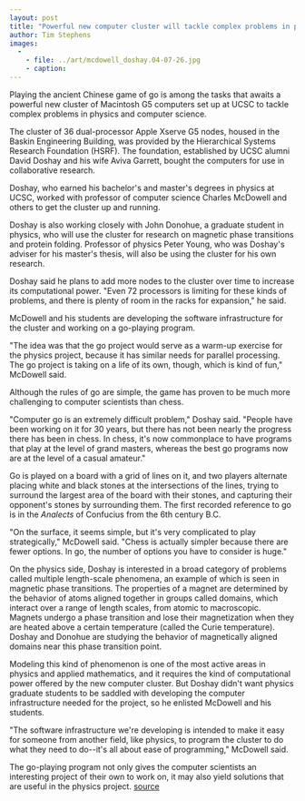 ```yaml
---
layout: post
title: "Powerful new computer cluster will tackle complex problems in physics and computer science"
author: Tim Stephens
images:
  -
    - file: ../art/mcdowell_doshay.04-07-26.jpg
    - caption: 
---
```


Playing the ancient Chinese game of go is among the tasks that awaits a powerful new cluster of Macintosh G5 computers set up at UCSC to tackle complex problems in physics and computer science.

The cluster of 36 dual-processor Apple Xserve G5 nodes, housed in the Baskin Engineering Building, was provided by the Hierarchical Systems Research Foundation (HSRF). The foundation, established by UCSC alumni David Doshay and his wife Aviva Garrett, bought the computers for use in collaborative research.

Doshay, who earned his bachelor's and master's degrees in physics at UCSC, worked with professor of computer science Charles McDowell and others to get the cluster up and running.

Doshay is also working closely with John Donohue, a graduate student in physics, who will use the cluster for research on magnetic phase transitions and protein folding. Professor of physics Peter Young, who was Doshay's adviser for his master's thesis, will also be using the cluster for his own research.

Doshay said he plans to add more nodes to the cluster over time to increase its computational power. "Even 72 processors is limiting for these kinds of problems, and there is plenty of room in the racks for expansion," he said.

McDowell and his students are developing the software infrastructure for the cluster and working on a go-playing program.

"The idea was that the go project would serve as a warm-up exercise for the physics project, because it has similar needs for parallel processing. The go project is taking on a life of its own, though, which is kind of fun," McDowell said.

Although the rules of go are simple, the game has proven to be much more challenging to computer scientists than chess.

"Computer go is an extremely difficult problem," Doshay said. "People have been working on it for 30 years, but there has not been nearly the progress there has been in chess. In chess, it's now commonplace to have programs that play at the level of grand masters, whereas the best go programs now are at the level of a casual amateur."

Go is played on a board with a grid of lines on it, and two players alternate placing white and black stones at the intersections of the lines, trying to surround the largest area of the board with their stones, and capturing their opponent's stones by surrounding them. The first recorded reference to go is in the _Analects_ of Confucius from the 6th century B.C.

"On the surface, it seems simple, but it's very complicated to play strategically," McDowell said. "Chess is actually simpler because there are fewer options. In go, the number of options you have to consider is huge."

On the physics side, Doshay is interested in a broad category of problems called multiple length-scale phenomena, an example of which is seen in magnetic phase transitions. The properties of a magnet are determined by the behavior of atoms aligned together in groups called domains, which interact over a range of length scales, from atomic to macroscopic. Magnets undergo a phase transition and lose their magnetization when they are heated above a certain temperature (called the Curie temperature). Doshay and Donohue are studying the behavior of magnetically aligned domains near this phase transition point.

Modeling this kind of phenomenon is one of the most active areas in physics and applied mathematics, and it requires the kind of computational power offered by the new computer cluster. But Doshay didn't want physics graduate students to be saddled with developing the computer infrastructure needed for the project, so he enlisted McDowell and his students.

"The software infrastructure we're developing is intended to make it easy for someone from another field, like physics, to program the cluster to do what they need to do--it's all about ease of programming," McDowell said.

The go-playing program not only gives the computer scientists an interesting project of their own to work on, it may also yield solutions that are useful in the physics project.
[source](http://www1.ucsc.edu/currents/04-05/07-26/cluster.html "Permalink to cluster")

